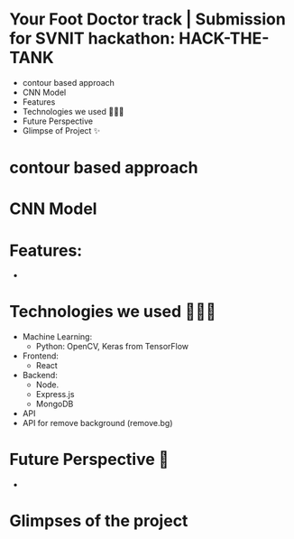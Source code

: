 
# Your Foot Doctor track | Submission for SVNIT hackathon: HACK-THE-TANK

* contour based approach
* CNN Model
* Features
* Technologies we used 👩🏻‍💻
* Future Perspective
* Glimpse of Project ✨

# contour based approach

# CNN Model


# Features:
* 


# Technologies we used 👩🏻‍💻
* Machine Learning:
  * Python: OpenCV, Keras from TensorFlow
* Frontend:
  * React
* Backend:
  * Node.
  * Express.js
  * MongoDB
 * API
  * API for remove background (remove.bg)


# Future Perspective 📝
*

# Glimpses of the project



